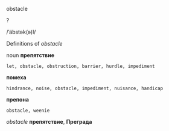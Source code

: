 obstacle

?

/ˈäbstək(ə)l/

Definitions of _obstacle_

noun
**препятствие**

    let, obstacle, obstruction, barrier, hurdle, impediment
**помеха**

    hindrance, noise, obstacle, impediment, nuisance, handicap
**препона**

    obstacle, weenie

_obstacle_
**препятствие**, **Преграда**